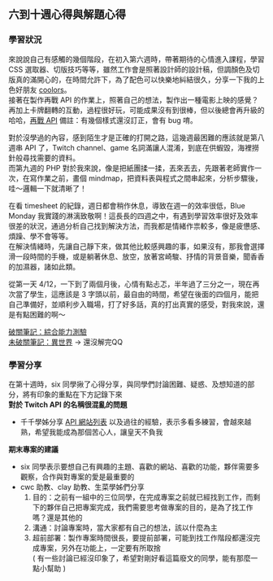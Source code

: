 ## 六到十週心得與解題心得
### 學習狀況
來說說自己有感觸的幾個階段，在初入第六週時，帶著期待的心情進入課程，學習 CSS 選取器、切版技巧等等，雖然工作會是照著設計師的設計稿，但調顏色及切版真的滿開心的，在時間允許下，為了配色可以快樂地糾結很久，分享一下我的上色好朋友 [coolors](https://coolors.co/)。<br>
接著在製作再戰 API 的作業上，照著自己的想法，製作出一種電影上映的感覺？再加上卡牌翻轉的互動，過程很好玩，可能成果沒有到很棒，但以後總會再升級的哈哈，[再戰 API](https://lidemy.github.io/mentor-program-5th-angelina524/homeworks/week8/hw2/) 備註：有幾個樣式還沒訂正，會有 bug 唷。

對於沒學過的內容，感到陌生才是正確的打開之路，這幾週最困難的應該就是第八週串 API 了，Twitch channel、game 名詞滿讓人混淆，到底在供蝦毀，海裡撈針般尋找需要的資料。<br>
而第九週的 PHP 對於我來說，像是把紙團揉一揉，丟來丟去，先跟著老師實作一次，在寫作業之前，畫個 mindmap，把資料表與程式之間串起來，分析步驟後，哇～邏輯一下就清晰了！

在看 timesheet 的紀錄，週日都會稍作休息，導致在週一的效率很低，Blue Monday 我實踐的淋漓致敬啊！這長長的四週之中，有遇到學習效率很好及效率很差的狀況，通過分析自己找到解決方法，而我都是情緒作祟較多，像是疲憊感、煩躁、學不會等等。<br>
在解決情緒時，先讓自己靜下來，做其他比較感興趣的事，如果沒有，那我會選擇滑一段時間的手機，或是躺著休息、放空，放著宮崎駿、抒情的背景音樂，聞香香的加濕器，諸如此類。

從第一天 4/12，一下到了兩個月後，心情有點忐忑，半年過了三分之一，現在再次當了學生，這應該是 3 字頭以前，最自由的時間，希望在後面的四個月，能把自己準備好，並順利步入職場，打了好多話，真的打出真實的感受，對我來說，還是有點困難的啊～

[破關筆記：綜合能力測驗](https://www.notion.so/week10-b935a9473ae345f380def502b176a9ba) <br>
[未破關筆記：異世界](https://www.notion.so/week10-r3-0-a41bc1c228034809a3905ef2e795d4ab) → 還沒解完QQ

### 學習分享
在第十週時，six 同學揪了心得分享，與同學們討論困難、疑惑、及想知道的部分，將有印象的重點在下方記錄下來<br>
**對於 Twitch API 的名稱很混亂的問題**
- 千千學姊分享 [API 網站列表](https://hsiangfeng.github.io/other/20200115/1138566633/) 以及過往的經驗，表示多看多練習，會越來越熟，希望我能成為那個苦心人，讓皇天不負我

**期末專案的建議**
- six 同學表示要想自己有興趣的主題、喜歡的網站、喜歡的功能，夥伴需要多觀察，合作與對專案的愛是最重要的
- cwc 助教、clay 助教、生菜學姊們分享
    1. 目的：之前有一組中的三位同學，在完成專案之前就已經找到工作，而剩下的夥伴自己把專案完成，我們需要思考做專案的目的，是為了找工作嗎？還是其他的
    2. 溝通：討論專案時，當大家都有自己的想法，該以什麼為主
    3. 超前部署：製作專案時間很長，要提前部署，可能到找工作階段都還沒完成專案，另外在功能上，一定要有所取捨<br>
( 有一些討論已經沒印象了，希望對剛好看這篇廢文的同學，能有那麼一點小幫助 )
